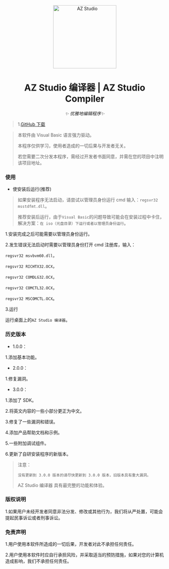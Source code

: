 <div align="center">

  <a href="https://azstudio.net.cn/">
    <img src="https://azstudio.net.cn/logo.png" width="200" height="200" alt="AZ Studio">
  </a>

# AZ Studio 编译器 | AZ Studio Compiler

_✨ 优雅地编辑程序✨_

</div>


> 1.[GitHub 下载](https://github.com/ZhuJunJie-Official/Compiler/releases)


> 本软件由 Visual Basic 语言强力驱动。
> 
> 本程序仅供学习，使用者造成的一切后果与开发者无关。
> 
> 若您需要二次分发本程序，需经过开发者书面同意，并需在您的项目中注明该项目地址。

### 使用
- 使安装后运行(推荐)

> 如果安装程序无法启动，请尝试以管理员身份运行 cmd 输入：```regsvr32 msstdfmt.dll```。
> 
> 推荐安装后运行，由于```Visual Basic```的问题导致可能会在安装过程中卡住，解决方案：```在 iso（光盘目录）下运行或者以管理员身份运行```。

1.安装完成之后可能需要以管理员身份运行。

2.发生错误无法启动时需要以管理员身份打开 cmd 注册库，输入：
 
```regsvr32 msvbvm60.dll```，
 
```regsvr32 RICHTX32.OCX```，
 
```regsvr32 COMDLG32.OCX```，
 
```regsvr32 COMCTL32.OCX```，
 
```regsvr32 MSCOMCTL.OCX```。

3.运行
 
运行桌面上的```AZ Studio 编译器```。

### 历史版本
- 1.0.0：

1.添加基本功能。
- 2.0.0：

1.修复漏洞。
- 3.0.0：
 
1.添加了 SDK。
 
2.将英文内容的一些小部分更正为中文。
 
3.修复了一些漏洞和错误。
 
4.添加产品帮助文档和示例。
 
5.一些附加调试组件。
 
6.更新了自研安装程序的新版本。

> 注意：
> 
> ```没有更新到 3.0.0 版本的请尽快更新到 3.0.0 版本，旧版本具有重大漏洞。```
> 
> AZ Studio 编译器 具有最完整的功能和体验。

### 版权说明

1.如果用户未经开发者同意非法分发、修改或其他行为，我们将从严处置，可能会提起民事诉讼或者刑事诉讼。

### 免责声明

1.用户使用本软件所造成的一切后果，开发者对此不承担任何责任。

2.用户使用本软件时应自行承担风险，并采取适当的预防措施，如果对您的计算机造成影响，我们不承担任何责任。
